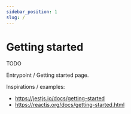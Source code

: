 ```yaml
---
sidebar_position: 1
slug: /
---
```


# Getting started

TODO

Entrypoint / Getting started page.

Inspirations / examples:

- https://jestjs.io/docs/getting-started
- https://reactjs.org/docs/getting-started.html
